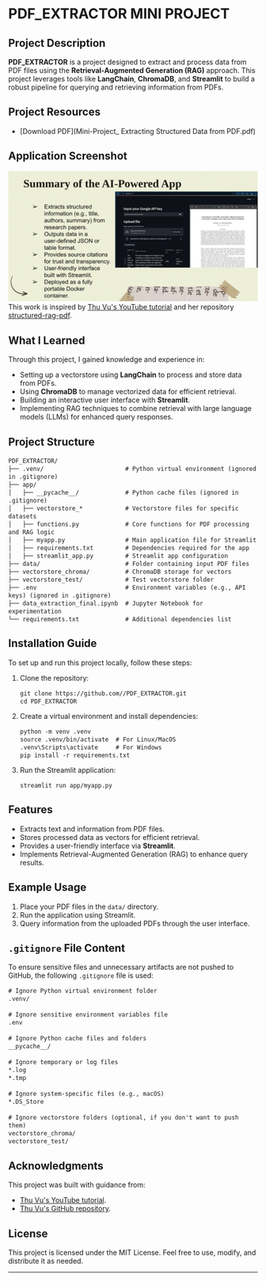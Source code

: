 
# PDF_EXTRACTOR MINI PROJECT

## Project Description
**PDF_EXTRACTOR** is a project designed to extract and process data from PDF files using the **Retrieval-Augmented Generation (RAG)** approach. This project leverages tools like **LangChain**, **ChromaDB**, and **Streamlit** to build a robust pipeline for querying and retrieving information from PDFs.
## Project Resources

- [Download PDF](Mini-Project_ Extracting Structured Data from PDF.pdf)

## Application Screenshot

![Application Screenshot](./summary-of-this-project.png)
This work is inspired by [Thu Vu's YouTube tutorial](https://www.youtube.com/watch?v=EFUE4DHiAPM&ab_channel=ThuVu) and her repository [structured-rag-pdf](https://github.com/thu-vu92/structured-rag-pdf).

## What I Learned
Through this project, I gained knowledge and experience in:
- Setting up a vectorstore using **LangChain** to process and store data from PDFs.
- Using **ChromaDB** to manage vectorized data for efficient retrieval.
- Building an interactive user interface with **Streamlit**.
- Implementing RAG techniques to combine retrieval with large language models (LLMs) for enhanced query responses.

## Project Structure
```
PDF_EXTRACTOR/
├── .venv/                       # Python virtual environment (ignored in .gitignore)
├── app/
│   ├── __pycache__/             # Python cache files (ignored in .gitignore)
│   ├── vectorstore_*            # Vectorstore files for specific datasets
│   ├── functions.py             # Core functions for PDF processing and RAG logic
│   ├── myapp.py                 # Main application file for Streamlit
│   ├── requirements.txt         # Dependencies required for the app
│   ├── streamlit_app.py         # Streamlit app configuration
├── data/                        # Folder containing input PDF files
├── vectorstore_chroma/          # ChromaDB storage for vectors
├── vectorstore_test/            # Test vectorstore folder
├── .env                         # Environment variables (e.g., API keys) (ignored in .gitignore)
├── data_extraction_final.ipynb  # Jupyter Notebook for experimentation
└── requirements.txt             # Additional dependencies list
```

## Installation Guide
To set up and run this project locally, follow these steps:

1. Clone the repository:
   ```
   git clone https://github.com//PDF_EXTRACTOR.git
   cd PDF_EXTRACTOR
   ```

2. Create a virtual environment and install dependencies:
   ```
   python -m venv .venv
   source .venv/bin/activate  # For Linux/MacOS
   .venv\Scripts\activate     # For Windows
   pip install -r requirements.txt
   ```

3. Run the Streamlit application:
   ```
   streamlit run app/myapp.py
   ```

## Features
- Extracts text and information from PDF files.
- Stores processed data as vectors for efficient retrieval.
- Provides a user-friendly interface via **Streamlit**.
- Implements Retrieval-Augmented Generation (RAG) to enhance query results.

## Example Usage
1. Place your PDF files in the `data/` directory.
2. Run the application using Streamlit.
3. Query information from the uploaded PDFs through the user interface.

## `.gitignore` File Content
To ensure sensitive files and unnecessary artifacts are not pushed to GitHub, the following `.gitignore` file is used:
```
# Ignore Python virtual environment folder
.venv/

# Ignore sensitive environment variables file
.env

# Ignore Python cache files and folders
__pycache__/

# Ignore temporary or log files
*.log
*.tmp

# Ignore system-specific files (e.g., macOS)
*.DS_Store

# Ignore vectorstore folders (optional, if you don't want to push them)
vectorstore_chroma/
vectorstore_test/
```

## Acknowledgments
This project was built with guidance from:
- [Thu Vu's YouTube tutorial](https://www.youtube.com/watch?v=EFUE4DHiAPM&ab_channel=ThuVu).
- [Thu Vu's GitHub repository](https://github.com/thu-vu92/structured-rag-pdf).

## License
This project is licensed under the MIT License. Feel free to use, modify, and distribute it as needed.

---
